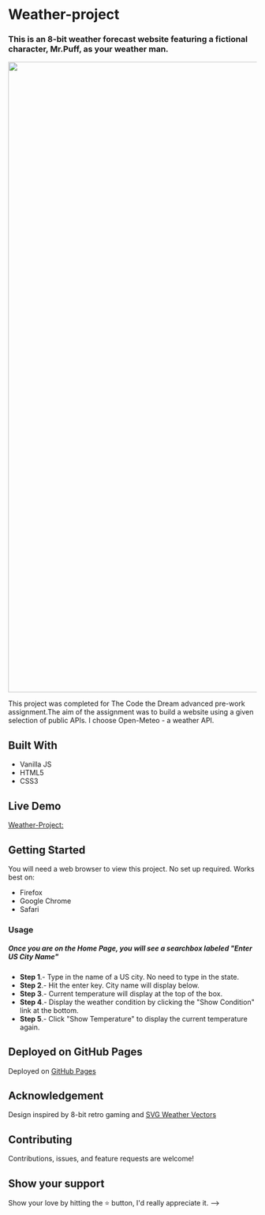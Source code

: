 # Weather-project

### This is an 8-bit weather forecast website featuring a fictional character, Mr.Puff, as your weather man.

<div align="center"><img width="1278" alt="websiteScreenShot" src="https://github.com/raybgomez/Weather-project/assets/117782111/847380bd-5648-4656-83dc-7f77e1de4478"></div>


This project was completed for The Code the Dream advanced pre-work assignment.The aim of the assignment was to build a website using a given selection of public APIs. I choose Open-Meteo - a weather API.

## Built With 

- Vanilla JS
- HTML5
- CSS3

## Live Demo

[Weather-Project:](https://.github.io/)


## Getting Started

You will need a web browser to view this project. No set up required. Works best on:

- Firefox
- Google Chrome
- Safari

### Usage

##### Once you are on the Home Page, you will see a searchbox labeled "Enter US City Name"
- **Step 1**.- Type in the name of a US city. No need to type in the state.
- **Step 2**.- Hit the enter key. City name will display below.
- **Step 3**.- Current temperature will display at the top of the box.
- **Step 4**.- Display the weather condition by clicking the "Show Condition" link at the bottom.
- **Step 5**.- Click "Show Temperature" to display the current temperature again.



## Deployed on GitHub Pages

Deployed on [GitHub Pages](https://pages.github.com/)  

## Acknowledgement

Design inspired by 8-bit retro gaming and [SVG Weather Vectors](https://www.svgrepo.com/collection/weather-35/)

## Contributing

Contributions, issues, and feature requests are welcome!

## Show your support

Show your love by hitting the ⭐️ button, I'd really appreciate it.
 -->